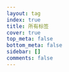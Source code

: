 ```yaml
---
layout: tag
index: true
title: 所有标签
cover: true
top_meta: false
bottom_meta: false
sidebar: []
comments: false
---
```

